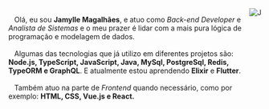 
<img src="https://lh3.googleusercontent.com/-1wLOQouNlxw/YBA3XZgrucI/AAAAAAAAFEg/dDkmNcmTAzgn1keSviv7DoXOJrhq99QegCLcBGAsYHQ/image.png" align="right" alt="J">

<p align="left">
  &nbsp;&nbsp;&nbsp;Olá, eu sou <b>Jamylle Magalhães</b>, e atuo como <i>Back-end Developer</i> e <i>Analista de Sistemas</i> e o meu prazer é lidar com a mais pura lógica de programação e modelagem de dados. <br><br>
  &nbsp;&nbsp;&nbsp;Algumas das tecnologias que já utilizo em diferentes projetos são: <b>Node.js, TypeScript, JavaScript, Java, MySql, PostgreSql, Redis, TypeORM e GraphQL</b>. E atualmente estou aprendendo <b>Elixir</b> e <b>Flutter</b>.<br><br>
  &nbsp;&nbsp;&nbsp;Também atuo na parte de <i>Frontend</i> quando necessário, como por exemplo: <b>HTML, CSS, Vue.js e React<b/>.
</p>


